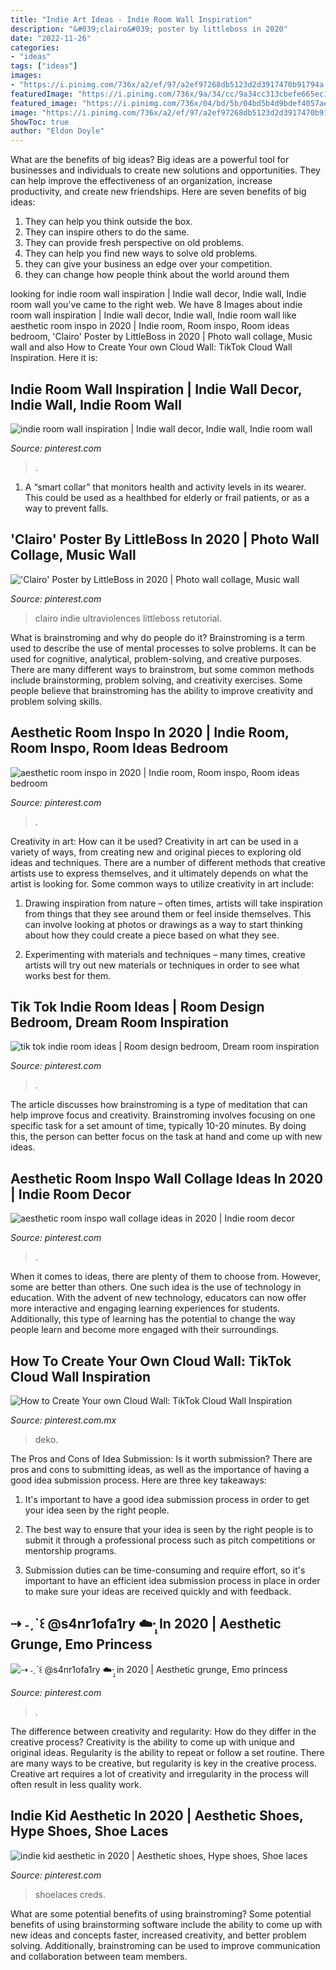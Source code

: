 ```yaml
---
title: "Indie Art Ideas - Indie Room Wall Inspiration"
description: "&#039;clairo&#039; poster by littleboss in 2020"
date: "2022-11-26"
categories:
- "ideas"
tags: ["ideas"]
images:
- "https://i.pinimg.com/736x/a2/ef/97/a2ef97268db5123d2d3917470b91794a.jpg"
featuredImage: "https://i.pinimg.com/736x/9a/34/cc/9a34cc313cbefe665ec170938eea5f0e.jpg"
featured_image: "https://i.pinimg.com/736x/04/bd/5b/04bd5b4d9bdef4057aed13a91550cb37.jpg"
image: "https://i.pinimg.com/736x/a2/ef/97/a2ef97268db5123d2d3917470b91794a.jpg"
ShowToc: true
author: "Eldon Doyle"
---
```



What are the benefits of big ideas?
Big ideas are a powerful tool for businesses and individuals to create new solutions and opportunities. They can help improve the effectiveness of an organization, increase productivity, and create new friendships. Here are seven benefits of big ideas:
1. They can help you think outside the box.
2. They can inspire others to do the same.
3. They can provide fresh perspective on old problems.
4. They can help you find new ways to solve old problems.
5. they can give your business an edge over your competition.
6. they can change how people think about the world around them     
	

		
looking for indie room wall inspiration | Indie wall decor, Indie wall, Indie room wall you've came to the right web. We have 8 Images about indie room wall inspiration | Indie wall decor, Indie wall, Indie room wall like aesthetic room inspo in 2020 | Indie room, Room inspo, Room ideas bedroom, &#039;Clairo&#039; Poster by LittleBoss in 2020 | Photo wall collage, Music wall and also How to Create Your own Cloud Wall: TikTok Cloud Wall Inspiration. Here it is:
		
    
## Indie Room Wall Inspiration | Indie Wall Decor, Indie Wall, Indie Room Wall

<img loading=lazy src="https://i.pinimg.com/736x/ce/1f/ce/ce1fceee781c501810334e44fe37248c.jpg" onerror="this.onerror=null;this.src='https://tse3.mm.bing.net/th?id=OIP.t4XJPHfmhaP6L_5StEch-wHaNd&amp;pid=15.1';" alt="indie room wall inspiration | Indie wall decor, Indie wall, Indie room wall">

_Source: pinterest.com_

>. 

	

1. A “smart collar” that monitors health and activity levels in its wearer. This could be used as a healthbed for elderly or frail patients, or as a way to prevent falls. 

    
## &#039;Clairo&#039; Poster By LittleBoss In 2020 | Photo Wall Collage, Music Wall

<img loading=lazy src="https://i.pinimg.com/736x/67/98/70/679870a119e17d575e4883c2a6c7b7ab.jpg" onerror="this.onerror=null;this.src='https://tse1.mm.bing.net/th?id=OIP.Nwi6EO0kOLPVyyB6T-RqOAAAAA&amp;pid=15.1';" alt="&#039;Clairo&#039; Poster by LittleBoss in 2020 | Photo wall collage, Music wall">

_Source: pinterest.com_

>clairo indie ultraviolences littleboss retutorial. 

	

What is brainstroming and why do people do it?
Brainstroming is a term used to describe the use of mental processes to solve problems. It can be used for cognitive, analytical, problem-solving, and creative purposes. There are many different ways to brainstrom, but some common methods include brainstorming, problem solving, and creativity exercises. Some people believe that brainstroming has the ability to improve creativity and problem solving skills.

    
## Aesthetic Room Inspo In 2020 | Indie Room, Room Inspo, Room Ideas Bedroom

<img loading=lazy src="https://i.pinimg.com/736x/9a/34/cc/9a34cc313cbefe665ec170938eea5f0e.jpg" onerror="this.onerror=null;this.src='https://tse4.mm.bing.net/th?id=OIP.PV8BbxsRb6bd9lL-LvXsswHaNF&amp;pid=15.1';" alt="aesthetic room inspo in 2020 | Indie room, Room inspo, Room ideas bedroom">

_Source: pinterest.com_

>. 

	

Creativity in art: How can it be used?
Creativity in art can be used in a variety of ways, from creating new and original pieces to exploring old ideas and techniques. There are a number of different methods that creative artists use to express themselves, and it ultimately depends on what the artist is looking for. Some common ways to utilize creativity in art include:
1. Drawing inspiration from nature – often times, artists will take inspiration from things that they see around them or feel inside themselves. This can involve looking at photos or drawings as a way to start thinking about how they could create a piece based on what they see.

2. Experimenting with materials and techniques – many times, creative artists will try out new materials or techniques in order to see what works best for them.

    
## Tik Tok Indie Room Ideas | Room Design Bedroom, Dream Room Inspiration

<img loading=lazy src="https://i.pinimg.com/736x/71/3b/d3/713bd30c3804ecb1a2fc7a2c55aed0f1.jpg" onerror="this.onerror=null;this.src='https://tse3.mm.bing.net/th?id=OIP.iUPu4A_C4IUrj-WhWUpCNgHaKk&amp;pid=15.1';" alt="tik tok indie room ideas | Room design bedroom, Dream room inspiration">

_Source: pinterest.com_

>. 

	

The article discusses how brainstroming is a type of meditation that can help improve focus and creativity. Brainstroming involves focusing on one specific task for a set amount of time, typically 10-20 minutes. By doing this, the person can better focus on the task at hand and come up with new ideas.

    
## Aesthetic Room Inspo Wall Collage Ideas In 2020 | Indie Room Decor

<img loading=lazy src="https://i.pinimg.com/736x/56/67/53/566753efcef94061bcf27c506c95e38b.jpg" onerror="this.onerror=null;this.src='https://tse2.mm.bing.net/th?id=OIP.8omlov4WTgBIxC2JIPEKUwHaN6&amp;pid=15.1';" alt="aesthetic room inspo wall collage ideas in 2020 | Indie room decor">

_Source: pinterest.com_

>. 

	

When it comes to ideas, there are plenty of them to choose from. However, some are better than others. One such idea is the use of technology in education. With the advent of new technology, educators can now offer more interactive and engaging learning experiences for students. Additionally, this type of learning has the potential to change the way people learn and become more engaged with their surroundings.

    
## How To Create Your Own Cloud Wall: TikTok Cloud Wall Inspiration

<img loading=lazy src="https://i.pinimg.com/736x/04/bd/5b/04bd5b4d9bdef4057aed13a91550cb37.jpg" onerror="this.onerror=null;this.src='https://tse4.mm.bing.net/th?id=OIP.ZRXNt2yeX0_ilpTo7q9UeAHaJQ&amp;pid=15.1';" alt="How to Create Your own Cloud Wall: TikTok Cloud Wall Inspiration">

_Source: pinterest.com.mx_

>deko. 

	

The Pros and Cons of Idea Submission: Is it worth submission?
There are pros and cons to submitting ideas, as well as the importance of having a good idea submission process. Here are three key takeaways:
1. It's important to have a good idea submission process in order to get your idea seen by the right people.

2. The best way to ensure that your idea is seen by the right people is to submit it through a professional process such as pitch competitions or mentorship programs.

3. Submission duties can be time-consuming and require effort, so it's important to have an efficient idea submission process in place in order to make sure your ideas are received quickly and with feedback.

    
## ⇢ ˗ˏˋ꒰ @s4nr1ofa1ry ☁️·̩͙ In 2020 | Aesthetic Grunge, Emo Princess

<img loading=lazy src="https://i.pinimg.com/736x/a2/ef/97/a2ef97268db5123d2d3917470b91794a.jpg" onerror="this.onerror=null;this.src='https://tse3.mm.bing.net/th?id=OIP.JDWpcunTJSt3gD5Vnr7cQAHaKO&amp;pid=15.1';" alt="⇢ ˗ˏˋ꒰ @s4nr1ofa1ry ☁️·̩͙ in 2020 | Aesthetic grunge, Emo princess">

_Source: pinterest.com_

>. 

	

The difference between creativity and regularity: How do they differ in the creative process?
Creativity is the ability to come up with unique and original ideas. Regularity is the ability to repeat or follow a set routine. There are many ways to be creative, but regularity is key in the creative process. Creative art requires a lot of creativity and irregularity in the process will often result in less quality work.

    
## Indie Kid Aesthetic In 2020 | Aesthetic Shoes, Hype Shoes, Shoe Laces

<img loading=lazy src="https://i.pinimg.com/736x/b3/29/8b/b3298b31ef2a56c7d389d5f638e30e2e.jpg" onerror="this.onerror=null;this.src='https://tse3.mm.bing.net/th?id=OIP.6hTiUCmImQWcHfjcQ2C8AwHaJ3&amp;pid=15.1';" alt="indie kid aesthetic in 2020 | Aesthetic shoes, Hype shoes, Shoe laces">

_Source: pinterest.com_

>shoelaces creds. 

	

What are some potential benefits of using brainstroming?
Some potential benefits of using brainstorming software include the ability to come up with new ideas and concepts faster, increased creativity, and better problem solving. Additionally, brainstroming can be used to improve communication and collaboration between team members.

